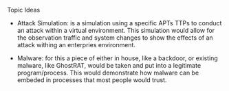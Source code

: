 Topic Ideas
- Attack Simulation: is a simulation using a specific APTs TTPs to conduct an attack within a virtual environment. This simulation would  allow for the observation traffic and system changes to show the effects of an attack withing an enterpries environment.

- Malware: for this a piece of either in house, like a backdoor, or existing malware, like GhostRAT, would be taken and put into a legitimate program/process. This would demonstrate how malware can be embeded in processes that most people would trust.